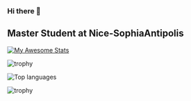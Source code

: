 ### Hi there 👋

## Master Student at Nice-SophiaAntipolis

[![My Awesome Stats](https://awesome-github-stats.azurewebsites.net/user-stats/Coruscant11?cardType=github&theme=nord)](https://git.io/awesome-stats-card)

![trophy](https://github-profile-trophy.vercel.app/?username=Coruscant11&theme=onedark)

![Top languages](https://github-readme-stats.vercel.app/api/top-langs/?username=Coruscant11&layout=compact&bg=blackt&theme=onedark)

![trophy](https://github-readme-stats.vercel.app/api?username=Coruscant11&theme=onedark)
